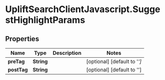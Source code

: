 # UpliftSearchClientJavascript.SuggestHighlightParams

## Properties
Name | Type | Description | Notes
------------ | ------------- | ------------- | -------------
**preTag** | **String** |  | [optional] [default to '<em>']
**postTag** | **String** |  | [optional] [default to '</em>']


